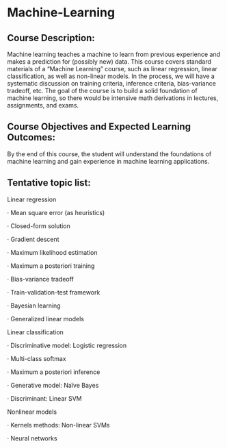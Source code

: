 # Machine-Learning

## Course Description:
Machine learning teaches a machine to learn from previous experience and makes a prediction for (possibly new) data. This course covers standard materials of a “Machine Learning” course, such as linear regression, linear classification, as well as non-linear models. In the process, we will have a systematic discussion on training criteria, inference criteria, bias-variance tradeoff, etc. The goal of the course is to build a solid foundation of machine learning, so there would be intensive math derivations in lectures, assignments, and exams. 


## Course Objectives and Expected Learning Outcomes:
By the end of this course, the student will understand the foundations of machine learning and gain experience in machine learning applications. 


## Tentative topic list:
Linear regression

· Mean square error (as heuristics)

· Closed-form solution

· Gradient descent

· Maximum likelihood estimation

· Maximum a posteriori training

· Bias-variance tradeoff

· Train-validation-test framework

· Bayesian learning

· Generalized linear models

Linear classification

· Discriminative model: Logistic regression

· Multi-class softmax

· Maximum a posteriori inference

· Generative model: Naïve Bayes

· Discriminant: Linear SVM

Nonlinear models

· Kernels methods: Non-linear SVMs

· Neural networks



